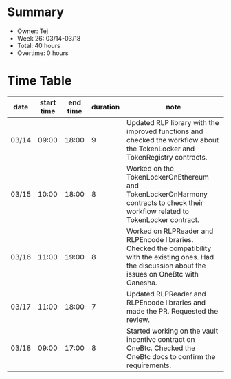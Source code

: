 # Summary
* Owner: Tej
* Week 26: 03/14-03/18
* Total: 40 hours
* Overtime: 0 hours

# Time Table
| date  | start time  | end time | duration  |  note |
|---|---|---|---|---|
| 03/14  | 09:00  | 18:00  | 9 | Updated RLP library with the improved functions and checked the workflow about the TokenLocker and TokenRegistry contracts. |
| 03/15  | 10:00  | 18:00  | 8 | Worked on the TokenLockerOnEthereum and TokenLockerOnHarmony contracts to check their workflow related to TokenLocker contract.  |
| 03/16  | 11:00  | 19:00  | 8 | Worked on RLPReader and RLPEncode libraries. Checked the compatibility with the existing ones. Had the discussion about the issues on OneBtc with Ganesha. |
| 03/17  | 11:00  | 18:00  | 7 | Updated RLPReader and RLPEncode libraries and made the PR. Requested the review. |
| 03/18  | 09:00  | 17:00  | 8 | Started working on the vault incentive contract on OneBtc. Checked the OneBtc docs to confirm the requirements.  |
